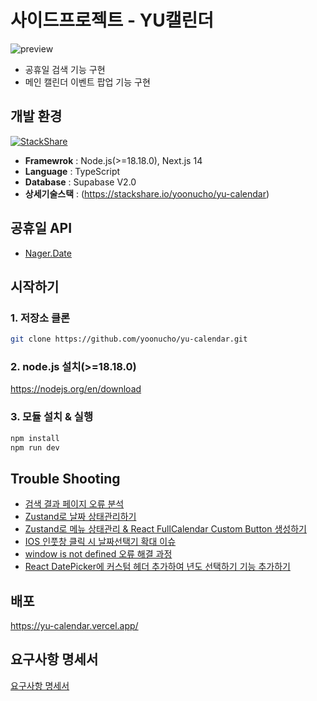 # 사이드프로젝트 - YU캘린더

![preview](https://github.com/yoonucho/yu-calendar/assets/2981954/0d656087-024f-4bc2-8723-d537e376976f)

* 공휴일 검색 기능 구현
* 메인 캘린더 이벤트 팝업 기능 구현
                                                  
## 개발 환경
[![StackShare](http://img.shields.io/badge/tech-stack-0690fa.svg?style=flat)](https://stackshare.io/yoonucho/yu-calendar)
* **Framewrok** : Node.js(>=18.18.0), Next.js 14
* **Language** : TypeScript
* **Database** : Supabase V2.0
* **상세기술스택** : (https://stackshare.io/yoonucho/yu-calendar) 



## 공휴일 API
* [Nager.Date](https://date.nager.at/Api)


## 시작하기
 
### 1. 저장소 클론
~~~sh
git clone https://github.com/yoonucho/yu-calendar.git
~~~

### 2. node.js 설치(>=18.18.0)
https://nodejs.org/en/download


### 3. 모듈 설치 & 실행 

~~~sh
npm install
npm run dev
~~~

## Trouble Shooting 

* [검색 결과 페이지 오류 분석](https://www.notion.so/tomorrowcho/5776f3f177fc4f73b8f1fd93f4dbc00f)
* [Zustand로 날짜 상태관리하기](https://www.notion.so/tomorrowcho/Zustand-2ad6bf64297e476fb7219112a915c9ba)
* [Zustand로 메뉴 상태관리 & React FullCalendar Custom Button 생성하기](https://www.notion.so/tomorrowcho/Zustand-React-FullCalendar-Custom-Button-63cbf318620f434b8224b63645b0eb59)
* [IOS 인풋창 클릭 시 날짜선택기 확대 이슈](https://www.notion.so/tomorrowcho/IOS-c3df81c14f334102b97f71e3d49468f9)
* [window is not defined 오류 해결 과정](https://www.notion.so/tomorrowcho/window-is-not-defined-225266cad69a4a96bb6c49d5737fa0c1)
* [React DatePicker에 커스텀 헤더 추가하여 년도 선택하기 기능 추가하기](https://www.notion.so/tomorrowcho/React-DatePicker-adb7b1a18bad4543889226b826651125)


## 배포
https://yu-calendar.vercel.app/


## 요구사항 명세서
[요구사항 명세서](https://www.notion.so/tomorrowcho/66717788a1564a19b04da9130f988c4f)

